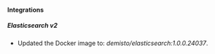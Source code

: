 #### Integrations
##### Elasticsearch v2
- Updated the Docker image to: *demisto/elasticsearch:1.0.0.24037*.
